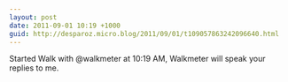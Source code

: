 ```yaml
---
layout: post
date: 2011-09-01 10:19 +1000
guid: http://desparoz.micro.blog/2011/09/01/t109057863242096640.html
---
```

Started Walk with @walkmeter at 10:19 AM, Walkmeter will speak your replies to me.
